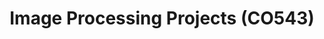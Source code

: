 ---
layout: project_cat
title: Image Processing Projects (CO543)
nav_order: 7
permalink: /co543/
has_children: true

code: co543
type: COURSE
parent: Home
has_toc: true
search_exclude: true

readmore: "#"

default_thumb_image: /data/categories/co543/thumbnail.jpg
description: This section contains projects conducted as a partial requirement to complete the course CO543 - Image Processing
---